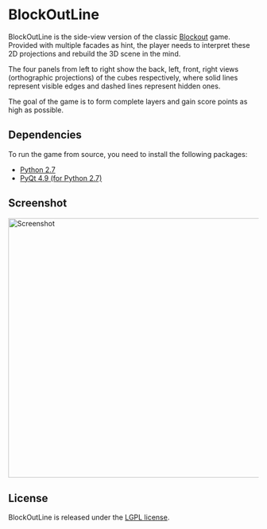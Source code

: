 BlockOutLine
========

BlockOutLine is the side-view version of the classic 
[Blockout](http://en.wikipedia.org/wiki/Blockout) game. 
Provided with multiple facades as hint, 
the player needs to interpret these 2D projections and 
rebuild the 3D scene in the mind.

The four panels from left to right show the back, left, 
front, right views (orthographic projections) of the 
cubes respectively, where solid lines represent visible 
edges and dashed lines represent hidden ones.

The goal of the game is to form complete layers and 
gain score points as high as possible. 

Dependencies
--------

To run the game from source, you need to install the
following packages:

* [Python 2.7](http://www.python.org/download/releases/2.7/)
* [PyQt 4.9 (for Python 2.7)](http://sourceforge.net/projects/pyqt/files/PyQt4/)

Screenshot
--------

<img src="https://raw.github.com/gyk/BlockOutLine/master/Screenshot/Screenshot1.png" alt="Screenshot" width="521"/>

License
--------

BlockOutLine is released under the [LGPL license](http://www.gnu.org/copyleft/lgpl.html).
